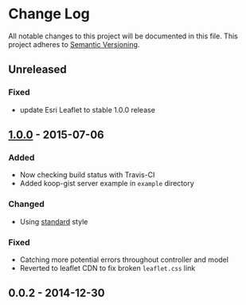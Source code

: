# Change Log
All notable changes to this project will be documented in this file.
This project adheres to [Semantic Versioning](http://semver.org/).

## Unreleased

### Fixed
* update Esri Leaflet to stable 1.0.0 release

## [1.0.0] - 2015-07-06

### Added
* Now checking build status with Travis-CI
* Added koop-gist server example in `example` directory

### Changed
* Using [standard](https://github.com/feross/standard) style

### Fixed
* Catching more potential errors throughout controller and model
* Reverted to leaflet CDN to fix broken `leaflet.css` link

## 0.0.2 - 2014-12-30

[1.0.0]: https://github.com/koopjs/koop-gist/compare/v0.0.2...v1.0.0
